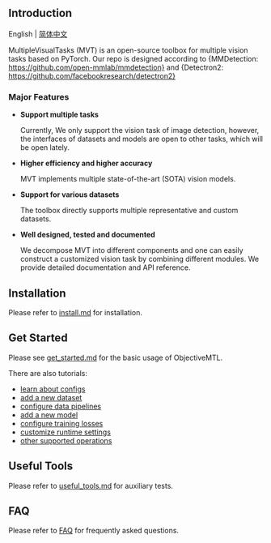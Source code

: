 ## Introduction

  English | [简体中文](README_CN.md)

  MultipleVisualTasks (MVT) is an open-source toolbox for multiple vision tasks based on PyTorch. Our repo is designed according to {MMDetection: https://github.com/open-mmlab/mmdetection} and {Detectron2: https://github.com/facebookresearch/detectron2}

### Major Features

- **Support multiple tasks**

  Currently, We only support the vision task of image detection, however, the interfaces of datasets and models are open to other tasks, which will be open lately.

- **Higher efficiency and higher accuracy**

  MVT implements multiple state-of-the-art (SOTA) vision models. 

- **Support for various datasets**

  The toolbox directly supports multiple representative and custom datasets.

- **Well designed, tested and documented**

  We decompose MVT into different components and one can easily construct a customized vision task by combining different modules.
  We provide detailed documentation and API reference.


## Installation

  Please refer to [install.md](docs/install.md) for installation.


## Get Started

  Please see [get_started.md](docs/get_started.md) for the basic usage of ObjectiveMTL.

  There are also tutorials:
  - [learn about configs](docs/tutorials/0_config.md)
  - [add a new dataset](docs/tutorials/1_new_dataset.md)
  - [configure data pipelines](docs/tutorials/2_configure_pipeline.md)
  - [add a new model](docs/tutorials/3_new_model.md)
  - [configure training losses](docs/tutorials/4_configure_loss.md)
  - [customize runtime settings](docs/tutorials/5_customize_runtime.md)
  - [other supported operations](docs/tutorials/6_support_detail.md)


## Useful Tools

  Please refer to [useful_tools.md](docs/useful_tools.md) for auxiliary tests.


## FAQ

  Please refer to [FAQ](docs/faq.md) for frequently asked questions.
